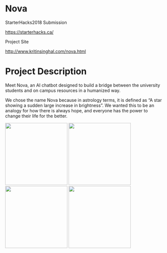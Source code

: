 # Nova
StarterHacks2018 Submission

https://starterhacks.ca/

Project Site

http://www.kritinsinghal.com/nova.html

# Project Description
Meet Nova, an AI chatbot designed to build a bridge between the university students and on campus resources in a humanized way.

We chose the name Nova because in astrology terms, it is defined as “A star showing a sudden large increase in brightness”. We wanted this to be an analogy for how there is always hope, and everyone has the power to change their life for the better.

<img src="https://he-s3.s3.amazonaws.com/media/sprint/starterhacks-2018/team/357548/441da8f5.png" width="200"  />   <img src="https://he-s3.s3.amazonaws.com/media/sprint/starterhacks-2018/team/357548/4a366ce2.png" width="200"  /> <img src="https://he-s3.s3.amazonaws.com/media/sprint/starterhacks-2018/team/357548/51a906e3.png" width="200" />  <img src="https://he-s3.s3.amazonaws.com/media/sprint/starterhacks-2018/team/357548/5c26692screenshot_20180304_121105.png" width="200" />
